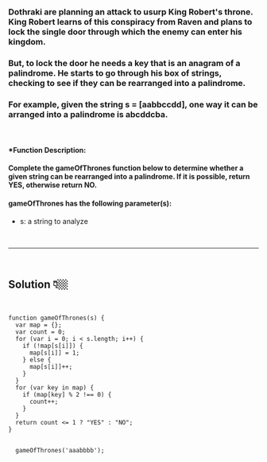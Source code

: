 ### Dothraki are planning an attack to usurp King Robert's throne. King Robert learns of this conspiracy from Raven and plans to lock the single door through which the enemy can enter his kingdom.

### But, to lock the door he needs a key that is an anagram of a palindrome. He starts to go through his box of strings, checking to see if they can be rearranged into a palindrome.

### For example, given the string s = [aabbccdd], one way it can be arranged into a palindrome is abcddcba.

<br>

#### **\*Function Description:**

#### Complete the gameOfThrones function below to determine whether a given string can be rearranged into a palindrome. If it is possible, return YES, otherwise return NO.

#### **gameOfThrones has the following parameter(s):**

- s: a string to analyze

<br>

---

 <br>

## Solution 👇🏼

 <br>

```
function gameOfThrones(s) {
  var map = {};
  var count = 0;
  for (var i = 0; i < s.length; i++) {
    if (!map[s[i]]) {
      map[s[i]] = 1;
    } else {
      map[s[i]]++;
    }
  }
  for (var key in map) {
    if (map[key] % 2 !== 0) {
      count++;
    }
  }
  return count <= 1 ? "YES" : "NO";
}


  gameOfThrones('aaabbbb');
```
